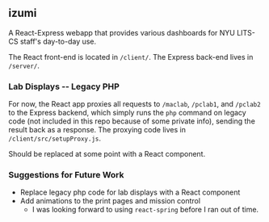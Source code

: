 ## izumi

A React-Express webapp that provides various dashboards for NYU LITS-CS staff's
day-to-day use.

The React front-end is located in `/client/`. The Express back-end lives in
`/server/`.

### Lab Displays -- Legacy PHP

For now, the React app proxies all requests to `/maclab`, `/pclab1`, and
`/pclab2` to the Express backend, which simply runs the `php` command on legacy
code (not included in this repo because of some private info), sending the
result back as a response. The proxying code lives in `/client/src/setupProxy.js`.

Should be replaced at some point with a React component.

### Suggestions for Future Work
- Replace legacy php code for lab displays with a React component
- Add animations to the print pages and mission control
    - I was looking forward to using `react-spring` before I ran out of time.

